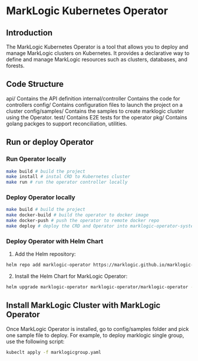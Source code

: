 # MarkLogic Kubernetes Operator

## Introduction

The MarkLogic Kubernetes Operator is a tool that allows you to deploy and manage MarkLogic clusters on Kubernetes. It provides a declarative way to define and manage MarkLogic resources such as clusters, databases, and forests.

## Code Structure
api/ Contains the API definition
internal/controller Contains the code for controllers
config/ Contains configuration files to launch the project on a cluster
config/samples/ Contains the samples to create marklogic cluster using the Operator.
test/ Contains E2E tests for the operator
pkg/ Contains golang packges to support reconciliation, utilities.

## Run or deploy Operator

### Run Operator locally
```sh
make build # build the project
make install # instal CRD to Kubernetes cluster
make run # run the operator controller locally
```

### Deploy Operator locally
```sh
make build # build the project
make docker-build # build the operator to docker image
make docker-push # push the operator to remote docker repo
make deploy # deploy the CRD and Operator into marklogic-operator-system namespace
```

### Deploy Operator with Helm Chart
1. Add the Helm repository: 
```sh
helm repo add marklogic-operator https://marklogic.github.io/marklogic-kubernetes-operator/
```

2. Install the Helm Chart for MarkLogic Operator: 
```sh
helm upgrade marklogic-operator marklogic-operator/marklogic-operator --install --namespace marklogic-operator-system --create-namespace
```

## Install MarkLogic Cluster with MarkLogic Operator
Once MarkLogic Operator is installed, go to config/samples folder and pick one sample file to deploy. For example, to deploy marklogic single group, use the following script: 
```sh
kubeclt apply -f marklogicgroup.yaml
```